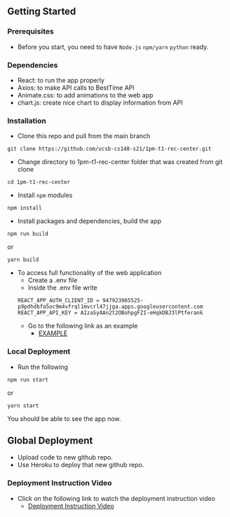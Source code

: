 ## Getting Started

### Prerequisites

- Before you start, you need to have `Node.js` `npm/yarn` `python` ready. 

### Dependencies

- React: to run the app properly
- Axios: to make API calls to BestTime API
- Animate.css: to add animations to the web app
- chart.js: create nice chart to display information from API

### Installation

- Clone this repo and pull from the main branch 
```
git clone https://github.com/ucsb-cs148-s21/1pm-t1-rec-center.git
```
- Change directory to 1pm-t1-rec-center folder that was created from git clone
```
cd 1pm-t1-rec-center
```
- Install `npm` modules
```
npm install
```
- Install packages and dependencies, build the app
```
npm run build
```
or
```
yarn build
```
- To access full functionality of the web application
  - Create a .env file 
  - Inside the .env file write
  ```
  REACT_APP_AUTH_CLIENT_ID = 947923965525-p9pdhdbfa5oc9m4vfrql1mvcrl47jjga.apps.googleusercontent.com
  REACT_APP_API_KEY = AIzaSyAAn2t2OBohpgFZI-eHqkDBJ3lPtferank
  ```
  - Go to the following link as an example
    * [EXAMPLE](https://github.com/ucsb-cs148-s21/1pm-t1-rec-center/blob/main/.env.SAMPLE)

### Local Deployment

- Run the following 
```
npm run start
```
or
```
yarn start
```
You should be able to see the app now.

## Global Deployment
- Upload code to new github repo.
- Use Heroku to deploy that new github repo.

### Deployment Instruction Video
- Click on the following link to watch the deployment instruction video
  * [Deployment Instruction Video](https://youtu.be/1SzB5J0oFyI)
